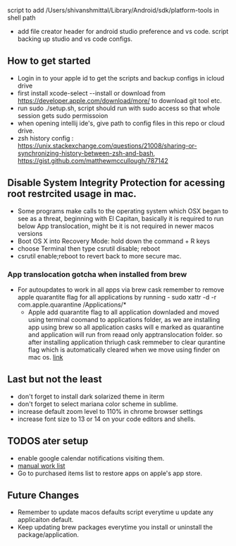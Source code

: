script to add /Users/shivanshmittal/Library/Android/sdk/platform-tools in shell path
- add file creator header for android studio preference and vs code. script backing up studio and vs code configs. 

## How to get started
* Login in to your apple id to get the scripts and backup configs in icloud drive
* first install xcode-select --install or download from https://developer.apple.com/download/more/ to download git tool etc. 
* run sudo ./setup.sh, script should run with sudo access so that whole session gets sudo permissoion
* when opening intellij ide's, give path to config files in this repo or cloud drive.
* zsh history config : https://unix.stackexchange.com/questions/21008/sharing-or-synchronizing-history-between-zsh-and-bash, https://gist.github.com/matthewmccullough/787142

## Disable System Integrity Protection for acessing root restrcited usage in mac.

* Some programs make calls to the operating system which OSX began to see as a threat, beginning with El Capitan, basically it is required to run below App translocation, might be it is not required in newer macos versions
* Boot OS X into Recovery Mode: hold down the command + R keys
* choose Terminal then type csrutil disable; reboot
* csrutil enable;reboot to revert back to more secure mac.

### App translocation gotcha when installed from brew
* For autoupdates to work in all apps via brew cask remember to remove apple quarantite flag for all applications by running -  sudo xattr -d -r com.apple.quarantine /Applications/*
	* Apple add quarantite flag to all application downladed and moved using terminal coomand to applications folder, as we are installing app using brew so all application casks will e marked as quarantine and application will run from reaad only apptranslocation folder. so after installing application thriugh cask remmeber to clear qurantine flag which is automatically cleared when we move using finder on mac os. [link](https://lapcatsoftware.com/articles/app-translocation.html)

## Last but not the least

* don't forget to install dark solarized theme in iterm
* don't forget to select mariana color scheme in sublime.
* increase default zoom level to 110% in chrome browser settings
* increase font size to 13 or 14 on your code editors and shells.


## TODOS ater setup
* enable google calendar notifications visiting them.
* [manual work list](pending_automation.md)
* Go to purchased items list to restore apps on apple's app store.


## Future Changes
* Remember to update macos defaults script everytime u update any applicaiton default.
* Keep updating brew packages everytime you install or uninstall the package/application.
